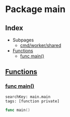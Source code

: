 # Package main

## Index

* Subpages
  * [cmd/worker/shared](worker/shared.md)
* [Functions](#func)
    * [func main()](#main)


## <a id="func" href="#func">Functions</a>

### <a id="main" href="#main">func main()</a>

```
searchKey: main.main
tags: [function private]
```

```Go
func main()
```

